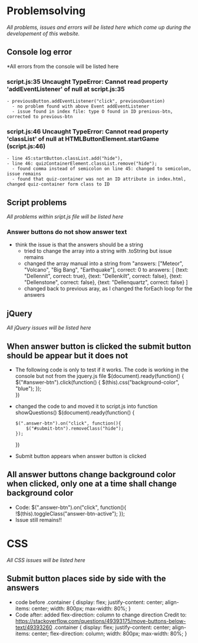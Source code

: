 # Problemsolving
*All problems, issues and errors will be listed here which come up during the developement of this website.*

## Console log error
*All errors from the console will be listed here

### script.js:35 Uncaught TypeError: Cannot read property 'addEventListener' of null     at script.js:35
    - previousButton.addEventListener("click", previousQuestion)
      - no problem found with above Event addEventListener
      - issue found in index file: type O found in ID prenious-btn, corrected to previous-btn

### script.js:46 Uncaught TypeError: Cannot read property 'classList' of null at HTMLButtonElement.startGame (script.js:46)
    - line 45:startButton.classList.add("hide"),
    - line 46: quizContainerElement.classList.remove("hide");
      - found comma instead of semicolon on line 45: changed to semicolon, issue remains
      - found that quiz-container was not an ID attribute in index.html, changed quiz-container form class to ID

### 

## Script problems
*All problems within sript.js file will be listed here*

### Answer buttons do not show answer text
  - think the issue is that the answers should be a string
    - tried to change the array into a string with .toString but issue remains
    - changed the array manual into a string from "answers: ["Meteor", "Volcano", "Big Bang", "Earthquake"], correct: 0 
      to  answers: [
                {text: "Dellennit", correct: true},
                {text: "Dellenkilt", correct: false},
                {text: "Dellenstone", correct: false},
                {text: "Dellenquartz", correct: false} ]
    - changed back to previous aray, as I changed the forEach loop for the answers


## jQuery
*All jQuery issues will be listed here*

## When answer button is clicked the submit button should be appear but it does not

  - The following code is only to test if it works. The code is working in the console but not from the jquery.js file 
    $(document).ready(function() {
       $("#answer-btn").click(function() {
        $(this).css("background-color", "blue");
       });    
    })

  - changed the code to and moved it to script.js into function showQuestions()
    $(document).ready(function() {

        $(".answer-btn").on("click", function(){
            $("#submit-btn").removeClass("hide");
        });    
    })
  - Submit button appears when answer button is clicked

## All answer buttons change background color when clicked, only one at a time shall change background color
  - Code: 
        $(".answer-btn").on("click", function(){
            !$(this).toggleClass("answer-btn-active");
        });
  - Issue still remains!!

# CSS 
*All CSS issues will be listed here*

## Submit button places side by side with the answers
  - code before
    .container {
        display: flex;
        justify-content: center;
        align-items: center;
        width: 800px;
        max-width: 80%;
        }
  - Code after: added flex-direction: column to change direction
    Credit to: https://stackoverflow.com/questions/49393175/move-buttons-below-text/49393260
    .container {
        display: flex;
        justify-content: center;
        align-items: center;
        flex-direction: column;
        width: 800px;
        max-width: 80%;
    }



